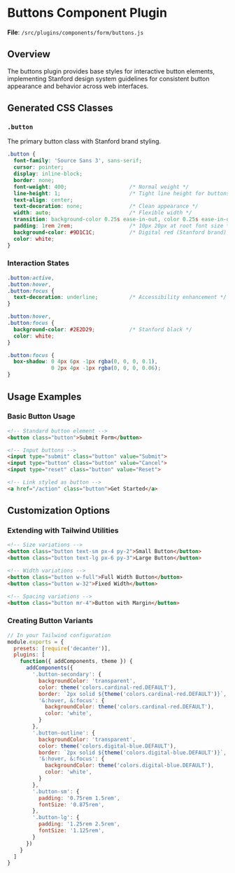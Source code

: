 # Buttons Component Plugin

**File**: `/src/plugins/components/form/buttons.js`

## Overview

The buttons plugin provides base styles for interactive button elements, implementing Stanford design system guidelines for consistent button appearance and behavior across web interfaces.

## Generated CSS Classes

### `.button`

The primary button class with Stanford brand styling.

```css
.button {
  font-family: 'Source Sans 3', sans-serif;
  cursor: pointer;
  display: inline-block;
  border: none;
  font-weight: 400;                    /* Normal weight */
  line-height: 1;                      /* Tight line height for buttons */
  text-align: center;
  text-decoration: none;               /* Clean appearance */
  width: auto;                         /* Flexible width */
  transition: background-color 0.25s ease-in-out, color 0.25s ease-in-out;
  padding: 1rem 2rem;                  /* 10px 20px at root font size */
  background-color: #9D1C1C;           /* Digital red (Stanford brand) */
  color: white;
}
```

### Interaction States

```css
.button:active,
.button:hover,
.button:focus {
  text-decoration: underline;          /* Accessibility enhancement */
}

.button:hover,
.button:focus {
  background-color: #2E2D29;           /* Stanford black */
  color: white;
}

.button:focus {
  box-shadow: 0 4px 6px -1px rgba(0, 0, 0, 0.1), 
              0 2px 4px -1px rgba(0, 0, 0, 0.06);
}
```

## Usage Examples

### Basic Button Usage
```html
<!-- Standard button element -->
<button class="button">Submit Form</button>

<!-- Input buttons -->
<input type="submit" class="button" value="Submit">
<input type="button" class="button" value="Cancel">
<input type="reset" class="button" value="Reset">

<!-- Link styled as button -->
<a href="/action" class="button">Get Started</a>
```

## Customization Options

### Extending with Tailwind Utilities
```html
<!-- Size variations -->
<button class="button text-sm px-4 py-2">Small Button</button>
<button class="button text-lg px-6 py-3">Large Button</button>

<!-- Width variations -->
<button class="button w-full">Full Width Button</button>
<button class="button w-32">Fixed Width</button>

<!-- Spacing variations -->
<button class="button mr-4">Button with Margin</button>
```

### Creating Button Variants
```javascript
// In your Tailwind configuration
module.exports = {
  presets: [require('decanter')],
  plugins: [
    function({ addComponents, theme }) {
      addComponents({
        '.button-secondary': {
          backgroundColor: 'transparent',
          color: theme('colors.cardinal-red.DEFAULT'),
          border: `2px solid ${theme('colors.cardinal-red.DEFAULT')}`,
          '&:hover, &:focus': {
            backgroundColor: theme('colors.cardinal-red.DEFAULT'),
            color: 'white',
          }
        },
        '.button-outline': {
          backgroundColor: 'transparent',
          color: theme('colors.digital-blue.DEFAULT'),
          border: `2px solid ${theme('colors.digital-blue.DEFAULT')}`,
          '&:hover, &:focus': {
            backgroundColor: theme('colors.digital-blue.DEFAULT'),
            color: 'white',
          }
        },
        '.button-sm': {
          padding: '0.75rem 1.5rem',
          fontSize: '0.875rem',
        },
        '.button-lg': {
          padding: '1.25rem 2.5rem',
          fontSize: '1.125rem',
        }
      })
    }
  ]
}
```